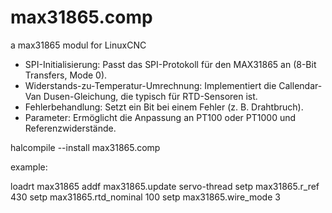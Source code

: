 # max31865.comp
a max31865 modul for LinuxCNC

* SPI-Initialisierung: Passt das SPI-Protokoll für den MAX31865 an (8-Bit Transfers, Mode 0).
* Widerstands-zu-Temperatur-Umrechnung: Implementiert die Callendar-Van Dusen-Gleichung, die typisch für RTD-Sensoren ist.
* Fehlerbehandlung: Setzt ein Bit bei einem Fehler (z. B. Drahtbruch).
* Parameter: Ermöglicht die Anpassung an PT100 oder PT1000 und Referenzwiderstände.



halcompile --install max31865.comp



example:

loadrt max31865
addf max31865.update servo-thread
setp max31865.r_ref 430
setp max31865.rtd_nominal 100
setp max31865.wire_mode 3
